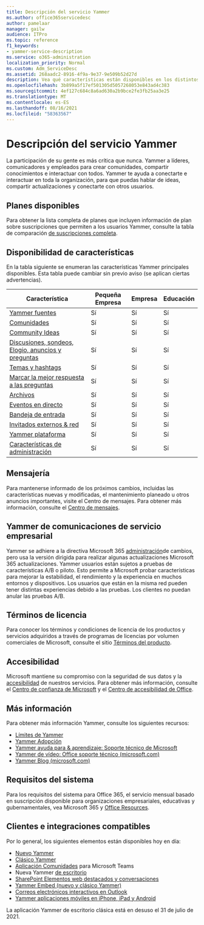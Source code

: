 ```yaml
---
title: Descripción del servicio Yammer
ms.author: office365servicedesc
author: pamelaar
manager: gailw
audience: ITPro
ms.topic: reference
f1_keywords:
- yammer-service-description
ms.service: o365-administration
localization_priority: Normal
ms.custom: Adm_ServiceDesc
ms.assetid: 268aadc2-8916-4f9a-9e37-9e509b52d27d
description: Vea qué características están disponibles en los distintos planes Yammer datos.
ms.openlocfilehash: 3b899a5f17ef501305d5057268053e843ad4c383
ms.sourcegitcommit: 4ef127c684c8a6ad630a2b9bce2fe3fb25aa3e25
ms.translationtype: MT
ms.contentlocale: es-ES
ms.lasthandoff: 08/16/2021
ms.locfileid: "58363567"
---
```

# <a name="yammer-service-description"></a>Descripción del servicio Yammer

La participación de su gente es más crítica que nunca. Yammer a líderes, comunicadores y empleados para crear comunidades, compartir conocimientos e interactuar con todos. Yammer te ayuda a conectarte e interactuar en toda la organización, para que puedas hablar de ideas, compartir actualizaciones y conectarte con otros usuarios.
  
## <a name="available-plans"></a>Planes disponibles
  
Para obtener la lista completa de planes que incluyen información de plan sobre suscripciones que permiten a los usuarios Yammer, consulte la tabla de comparación [de suscripciones completa](https://go.microsoft.com/fwlink/?linkid=2139145).
  
## <a name="feature-availability"></a>Disponibilidad de características

En la tabla siguiente se enumeran las características Yammer principales disponibles. Esta tabla puede cambiar sin previo aviso (se aplican ciertas advertencias).

| Característica  | Pequeña Empresa | Empresa | Educación |
|---------|---------|---------|---------|
|[Yammer fuentes](https://support.microsoft.com/office/what-s-in-the-yammer-home-and-discovery-feeds-faaadbe1-4e57-4f17-89f1-e546509fba47) | Sí     | Sí     | Sí     |
|[Comunidades](https://support.microsoft.com/office/manage-communities-33f252f7-6241-40e1-8f42-ce1b635176fb) | Sí     | Sí     | Sí     |
|[Community Ideas](https://support.microsoft.com/office/view-community-insights-in-yammer-48bc648e-b567-49d7-b2b5-5fea23777c46) | Sí     | Sí     | Sí     |
|[Discusiones, sondeos, Elogio, anuncios y preguntas](https://support.microsoft.com/office/create-polls-praise-announcements-and-questions-in-yammer-4b30c7e0-f915-4c69-9582-ccbbd09a516b) | Sí     | Sí     | Sí     |
|[Temas y hashtags](https://support.microsoft.com/office/use-topics-and-hashtags-in-yammer-98c0a0bb-aad0-45d3-88f1-4f6d12bb1772) | Sí     | Sí     | Sí     |
|[Marcar la mejor respuesta a las preguntas](https://support.microsoft.com/office/use-questions-and-answers-in-a-yammer-community-a4f1b722-d1bf-42be-a592-7288c7c0b895) | Sí     | Sí     | Sí     |
|[Archivos](https://support.microsoft.com/office/attach-a-file-or-image-to-a-yammer-conversation-8d2d17f7-8f37-4535-961e-518d751be7e8) | Sí     | Sí     | Sí     |
|[Eventos en directo](https://support.microsoft.com/office/organize-a-live-event-in-yammer-8853cbd0-d3e2-4888-b8c3-6f3df288dec9) | Sí     | Sí     | Sí     |
|[Bandeja de entrada](https://support.microsoft.com/office/manage-your-yammer-inbox-f1656c47-7043-40f5-970c-3e66ed7a70f1) | Sí     | Sí     | Sí     |
|[Invitados externos & red](/yammer/work-with-external-users/collaborate-guests-external-yammer-community) | Sí     | Sí     | Sí     |
|[Yammer plataforma](https://developer.microsoft.com/yammer) | Sí     | Sí     | Sí     |
|[Características de administración](/yammer/) | Sí     | Sí     | Sí     |

## <a name="messaging"></a>Mensajería 

Para mantenerse informado de los próximos cambios, incluidas las características nuevas y modificadas, el mantenimiento planeado u otros anuncios importantes, visite el Centro de mensajes. Para obtener más información, consulte el [Centro de mensajes](/microsoft-365/admin/manage/message-center).

## <a name="yammer-enterprise-service-communications-policy"></a>Yammer de comunicaciones de servicio empresarial

Yammer se adhiere a la directiva Microsoft 365 [administración](https://aka.ms/ManageChange)de cambios, pero usa la versión dirigida para realizar algunas actualizaciones Microsoft 365 actualizaciones. Yammer usuarios están sujetos a pruebas de características A/B o piloto. Esto permite a Microsoft probar características para mejorar la estabilidad, el rendimiento y la experiencia en muchos entornos y dispositivos. Los usuarios que están en la misma red pueden tener distintas experiencias debido a las pruebas. Los clientes no puedan anular las pruebas A/B.

## <a name="licensing-terms"></a>Términos de licencia

Para conocer los términos y condiciones de licencia de los productos y servicios adquiridos a través de programas de licencias por volumen comerciales de Microsoft, consulte el sitio [Términos del producto](https://www.microsoft.com/licensing/terms/).

## <a name="accessibility"></a>Accesibilidad

Microsoft mantiene su compromiso con la seguridad de sus datos y la [accesibilidad](https://www.microsoft.com/trust-center/compliance/accessibility) de nuestros servicios. Para obtener más información, consulte el [Centro de confianza de Microsoft](https://www.microsoft.com/trust-center) y el [Centro de accesibilidad de Office](https://support.office.com/article/ecab0fcf-d143-4fe8-a2ff-6cd596bddc6d).

## <a name="learn-more"></a>Más información

Para obtener más información Yammer, consulte los siguientes recursos:

- [Límites de Yammer](/office365/servicedescriptions/yammer-service-description/yammer-limits)
- [Yammer Adopción](https://adoption.microsoft.com/yammer/)
- [Yammer ayuda para & aprendizaje: Soporte técnico de Microsoft](https://support.microsoft.com/yammer)
- [Yammer de vídeo: Office soporte técnico (microsoft.com)](https://support.microsoft.com/office/yammer-video-training-2c0ce4c6-0a99-466f-bf1b-cbe7ffa9779a)
- [Yammer Blog (microsoft.com)](https://techcommunity.microsoft.com/t5/yammer-blog/bg-p/YammerBlog)

## <a name="system-requirements"></a>Requisitos del sistema

Para los requisitos del sistema para Office 365, el servicio mensual basado en suscripción disponible para organizaciones empresariales, educativas y gubernamentales, vea Microsoft 365 y [Office Resources](https://products.office.com/office-system-requirements/#Office365forBEG).

## <a name="supported-clients-and-integrations"></a>Clientes e integraciones compatibles

Por lo general, los siguientes elementos están disponibles hoy en día:

- [Nuevo Yammer](https://support.microsoft.com/office/welcome-to-new-yammer-8c749c30-2d17-4153-a3cc-37a70f254681)
- [Clásico Yammer](https://support.microsoft.com/office/welcome-to-classic-yammer-02ac514e-cf1d-4060-9cde-6038ca812ede)
- [Aplicación Comunidades](https://support.microsoft.com/office/use-the-yammer-communities-app-for-microsoft-teams-930c86f1-e1e2-4e45-a66a-ce8faca71a21) para Microsoft Teams
- Nueva Yammer [de escritorio](https://support.microsoft.com/office/install-the-new-yammer-desktop-app-66ccb412-ca1d-4e43-872c-9705abf11b1b)
- [SharePoint Elementos web destacados y conversaciones](https://support.microsoft.com/office/use-a-yammer-web-part-in-sharepoint-online-a53cfa0c-3d09-42c8-a286-1038a81c59da)
- [Yammer Embed (nuevo y clásico Yammer)](https://developer.yammer.com/docs/new-embed-feed)
- [Correos electrónicos interactivos en Outlook](https://support.microsoft.com/office/work-with-yammer-from-outlook-fd695485-225b-410f-b24a-17f971b46b25)
- [Yammer aplicaciones móviles en iPhone, iPad y Android](https://support.microsoft.com/office/set-up-new-yammer-on-your-mobile-phone-e52e65ad-14fa-4db9-b8f7-80fe3f6e25a7)

La aplicación Yammer de escritorio clásica está en desuso el 31 de julio de 2021.
